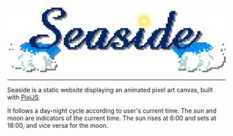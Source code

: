 <p align="center">
  <a href="https://clau555.github.io/seaside/" target="blank"><img src="assets/logo.png" alt="Seaside Logo" /></a>
</p>

---

Seaside is a static website displaying an animated pixel art canvas, built with [PixiJS](https://github.com/pixijs/pixijs).

It follows a day-night cycle according to user's current time.
The sun and moon are indicators of the current time.
The sun rises at 6:00 and sets at 18:00, and vice versa for the moon.

